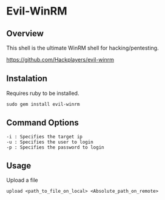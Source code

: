 # Evil-WinRM

## Overview

This shell is the ultimate WinRM shell for hacking/pentesting.

https://github.com/Hackplayers/evil-winrm

## Instalation

Requires ruby to be installed.

	sudo gem install evil-winrm

## Command Options

	-i : Specifies the target ip
	-u : Specifies the user to login
	-p : Specifies the password to login

## Usage

Upload a file

	upload <path_to_file_on_local> <Absolute_path_on_remote>
